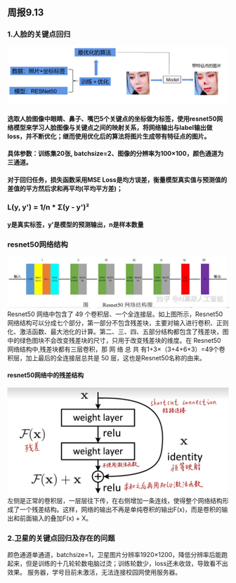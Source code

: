 ## 周报9.13
### 1.人脸的关键点回归
![流程图](images/9.13-1.png)
#### 选取人脸图像中眼睛、鼻子、嘴巴5个关键点的坐标做为标签，使用resnet50网络模型来学习人脸图像与关键点之间的映射关系，将网络输出与label输出做loss，并不断优化；继而使用优化后的算法将图片生成带有特征点的图片。
#### 具体参数：训练集20张, batchsize=2、图像的分辨率为100×100，颜色通道为三通道。
#### 对于回归任务，损失函数采用MSE Loss是均方误差，衡量模型真实值与预测值的差值的平方然后求和再平均(平均平方差)；
###           L(y, y') = 1/n * Σ(y - y')²
#### y是真实标签，y'是模型的预测输出，n是样本数量

### resnet50网络结构
  ![流程图](images/9.13-6.jpg)
Resnet50 网络中包含了 49 个卷积层、一个全连接层。如上图所示，Resnet50网络结构可以分成七个部分，第一部分不包含残差块，主要对输入进行卷积、正则化、激活函数、最大池化的计算。第二、三、四、五部分结构都包含了残差块，图 中的绿色图块不会改变残差块的尺寸，只用于改变残差块的维度。在 Resnet50 网络结构中,残差块都有三层卷积，那 网 络 总 共 有1+3×（3+4+6+3）=49个卷积层，加上最后的全连接层总共是 50 层，这也是Resnet50名称的由来。


#### resnet50网络中的残差结构
![流程图](images/9.13-3.png)
左侧是正常的卷积层，一层层往下传，在右侧增加一条连线，使得整个网络结构形成了一个残差结构。这样，网络的输出不再是单纯卷积的输出F(x)，而是卷积的输出和前面输入的叠加F(x) + X。

### 2.卫星的关键点回归及存在的问题
颜色通道单通道，batchsize=1，卫星图片分辨率1920×1200，降低分辨率后能跑起来，但是训练的十几轮轮数电脑过烫；训练轮数少，loss还未收敛，导致看不出效果。
服务器，学号目前未激活，无法连接校园网使用服务器。
